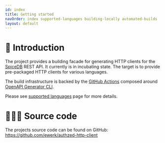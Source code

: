 ```yaml
---
id: index
title: Getting started
navOrder: index supported-languages building-locally automated-builds 
layout: default
---
```


# 🚀 Introduction

The project provides a building facade for generating HTTP clients for the [SpiceDB](https://authzed.com/spicedb)
REST API. It currently is in incubating state. The target is to provide pre-packaged HTTP clients for
various languages. 

The build infrastructure is backed by the [GitHub Actions](https://docs.github.com/en/actions)
composed around [OpenAPI Generator CLI]().

Please see [supported languages](supported-languages.md) page for more details.

# 👩🏿‍💻 Source code
The projects source code can be found on GitHub: https://github.com/ewerk/authzed-http-client
